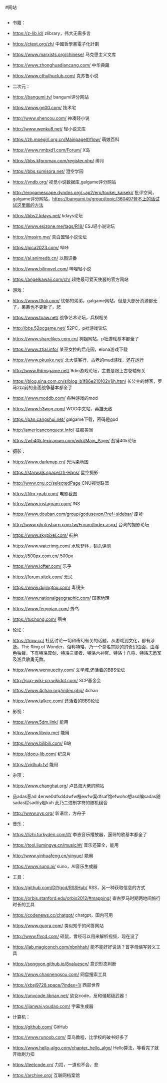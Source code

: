 #网站

##
* 书籍：
* https://z-lib.id/  zlibrary，伟大无需多言
* https://ctext.org/zh/  中國哲學書電子化計劃
* https://www.marxists.org/chinese/  马克思主义文库
* https://www.zhonghuadiancang.com/  中华典藏
* https://www.cthulhuclub.com/  克苏鲁小说



* 二次元：
* https://bangumi.tv/  bangumi评分网站
* https://www.gn00.com/  技术宅
* http://www.shencou.com/  神凑轻小说
* http://www.wenku8.net/  轻小说文库
* https://zh.moegirl.org.cn/Mainpage#/flow/  萌娘百科
* https://www.nmbxd1.com/Forum/  X岛
* https://bbs.kfpromax.com/register.php/  绯月
* https://bbs.sumisora.net/  澄空学园
* https://vndb.org/ 视觉小说数据库,galgame评分网站 
* http://erogamescape.dyndns.org/~ap2/ero/toukei_kaiseki/  批评空间，galgame评分网站，https://bangumi.tv/group/topic/360497登不上的话试试这里面的方法
* https://bbs2.kdays.net/  kdays论坛
* https://www.esjzone.me/tags/R18/  ESJ轻小说论坛
* https://masiro.me/  真白盟轻小说论坛
* https://pica2023.com/  哔咔
* https://ai.animedb.cn/  以图识番
* https://www.bilinovel.com/  哔哩轻小说
* https://angelkawaii.com/ch/  超绝最可爱天使酱的官方网站



* 游戏：
* https://www.ttloli.com/  忧郁的弟弟，galgame网站，但是大部分资源都无了，弟弟也不更新了，悲
* https://www.toaw.net/  战争艺术论坛，兵棋相关
* http://bbs.52pcgame.net/  52PC，p社游戏论坛
* https://www.sharelikes.com.cn/  狗姐网站，p社游戏基本都全了
* https://www.ztjal.info/   某巫女控的后花园，elona游戏下载
* https://www.pkuxkx.net/  北大侠客行，古老的mud游戏，还在运行
* http://www.9dmsgame.net/  9dm游戏论坛，主要是跟上古卷轴有关
* https://blog.sina.com.cn/s/blog_b1f86e210102v1jh.html  长公主的博客，罗马2以前的全面战争基本都全了
* https://www.moddb.com/  各种游戏的mod
* https://www.h3wog.com/  WOG中文站，英雄无敌
* https://pan.cangshui.net/  galgame下载，密码是god
* http://americanconquest.info/  征服美洲
* https://wh40k.lexicanum.com/wiki/Main_Page/  战锤40k论坛



* 摄影：
* https://www.darkmap.cn/  光污染地图
* https://starwalk.space/zh-Hans/  星空摄影
* http://www.cnu.cc/selectedPage  CNU视觉联盟
* https://film-grab.com/  电影截图
* https://www.instagram.com/  INS
* https://www.douban.com/group/godusevpn/?ref=sidebar/  废墟
* http://www.photosharp.com.tw/Forum/Index.aspx/  台湾的摄影论坛
* https://www.skypixel.com/  航拍
* https://www.waterimg.com/  水映菲林，镜头评测
* https://500px.com.cn/  500px
* https://www.lofter.com/  乐乎
* https://forum.xitek.com/  无忌
* https://www.dujingtou.com/  毒镜头
* https://www.nationalgeographic.com/  国家地理
* https://www.fengniao.com/  蜂鸟
* https://tuchong.com/  图虫



* 论坛：
* https://trow.cc/  社区讨论一切和奇幻有关的话题，从游戏到文化，都有涉及。The Ring of Wonder，俗称特珞，乃一个莫名其妙的的奇幻位面，由淫色独裁，下有特珞双剑、特珞三贤者、特珞六神官、特珞十八将、特珞志愿军及游兵散勇无数。
* https://www.wenxuecity.com/  文学城,还活着的BBS论坛
* http://scp-wiki-cn.wikidot.com/  SCP基金会
* https://www.4chan.org/index.php/  4chan
* https://www.talkcc.com/  还活着的BBS论坛



* 影视：
* https://www.5dm.link/  能用
* https://www.libvio.me/  能用
* https://www.bilibili.com/  B站
* https://docu-lib.com/  纪录片
* https://vidhub.tv/  能用



* 杂项：
* https://www.changhai.org/  卢昌海大佬的网站
* 品adas葱ad 4erwe0dfsd4dwfw档ewfw案dfsaf馆efwoho想asd编sadas随sadas程sad/iy赵kuh 此乃二进制字符的随机组合
* http://www.xys.org/  新语丝，方舟子



* 音乐：
* https://lizhi.turkyden.com/#/   李志音乐播放器，逼哥的歌基本都全了
* https://tool.liumingye.cn/music/#/  音乐还算全，能用
* http://www.yinhuafeng.cn/yinyue/  能用
* https://www.suno.ai/  suno，AI音乐生成器



* 工具：
* https://github.com/DIYgod/RSSHub/  RSS，另一种获取信息的方式
* https://orbis.stanford.edu/orbis2012/#mapping/  查古罗马时期两地间旅行时长的工具
* https://codenews.cc/chatgpt/  chatgpt，国内可用
* https://www.quora.com/  类似知乎的问答网站
* http://www.flvcd.com/  硕鼠，曾经可以用来解析视频，现在没了
* https://lab.magiconch.com/nbnhhsh/  能不能好好说话？首字母缩写转义工具
* https://songyon.github.io/8valuescn/  意识形态判断
* https://www.chaonengsou.com/  网盘搜索工具
* https://xbsj9728.space/?index=1/  西部世界
* https://unvcode.librian.net/  幼女code，反和谐超级武器！
* https://jianwai.youdao.com/  字幕生成器



* 计算机：
* https://github.com/  GitHub
* https://www.runoob.com/  菜鸟教程，比学校的破书好多了
* https://www.hello-algo.com/chapter_hello_algo/  Hello算法，等看完了就开始刷力扣
* https://leetcode.cn/  力扣，一道也不会，悲
* https://archive.org/  互联网档案馆












##
